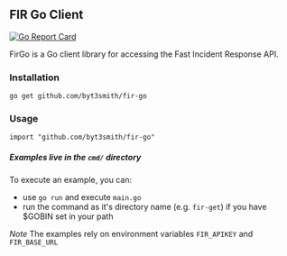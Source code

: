 FIR Go Client
---
[![Go Report Card](https://goreportcard.com/badge/github.com/byt3smith/fir-go)](https://goreportcard.com/report/github.com/byt3smith/fir-go)

FirGo is a Go client library for accessing the Fast Incident Response API.

### Installation
`go get github.com/byt3smith/fir-go`

### Usage
```
import "github.com/byt3smith/fir-go"
```

##### Examples live in the `cmd/` directory

To execute an example, you can:
- use `go run` and execute `main.go`
- run the command as it's directory name (e.g. `fir-get`) if you have $GOBIN set in your path

*Note* The examples rely on environment variables `FIR_APIKEY` and `FIR_BASE_URL`

